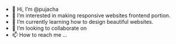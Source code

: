 - 👋 Hi, I’m @pujacha
- 👀 I’m interested in making responsive websites frontend portion.
- 🌱 I’m currently learning how to design beautiful websites.
- 💞️ I’m looking to collaborate on 
- 📫 How to reach me ...

<!---
pujacha/pujacha is a ✨ special ✨ repository because its `README.md` (this file) appears on your GitHub profile.
You can click the Preview link to take a look at your changes.
--->
